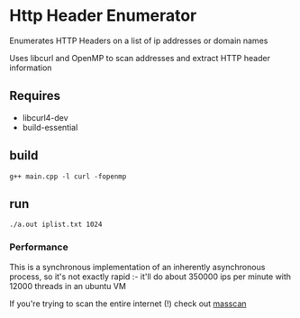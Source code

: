 # Http Header Enumerator
Enumerates HTTP Headers on a list of ip addresses or domain names

Uses libcurl and OpenMP to scan addresses and extract HTTP header information

## Requires
- libcurl4-dev
- build-essential


## build
```
g++ main.cpp -l curl -fopenmp
```

## run
```
./a.out iplist.txt 1024
```

### Performance
This is a synchronous implementation of an inherently asynchronous process, so it's not exactly rapid :- it'll do about 350000 ips per minute with 12000 threads in an ubuntu VM

If you're trying to scan the entire internet (!) check out [masscan]

[masscan]: <https://github.com/robertdavidgraham/masscan>
